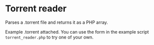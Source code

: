 # Torrent reader

Parses a .torrent file and returns it as a PHP array.

Example .torrent attached. You can use the form in the example
script `torrent_reader.php` to try one of your own.
